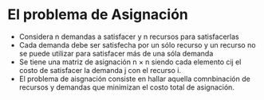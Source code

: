 # El problema de Asignación

- Considera n demandas a satisfacer y n recursos para satisfacerlas
- Cada demanda debe ser satisfecha por un sólo recurso y un recurso no se puede utilizar para satisfacer más de una sóla demanda
- Se tiene una matriz de asignación n × n siendo cada elemento cij el costo de satisfacer la demanda j con el recurso i.
- El problema de aisgnación consiste en hallar aquella comnbinación de recursos y demandas que minimizan el costo total de asignación.

